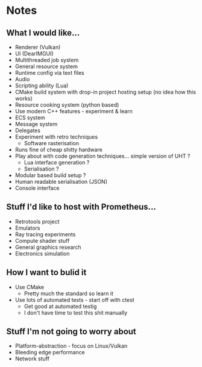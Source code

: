 # Notes

## What I would like...

* Renderer (Vulkan)
* UI (DearIMGUI)
* Multithreaded job system
* General resource system
* Runtime config via text files
* Audio
* Scripting ability (Lua)
* CMake build system with drop-in project hosting setup (no idea how this works)
* Resource cooking system (python based)
* Use modern C++ features - experiment & learn
* ECS system
* Message system
* Delegates
* Experiment with retro techniques
    * Software rasterisation
* Runs fine of cheap shitty hardware
* Play about with code generation techniques... simple version of UHT ?
    * Lua interface generation ?
    * Serialisation ?
* Modular based build setup ?
* Human readable serialisation (JSON)
* Console interface

## Stuff I'd like to host with Prometheus...

* Retrotools project
* Emulators
* Ray tracing experiments
* Compute shader stuff
* General graphics research
* Electronics simulation

## How I want to bulid it

* Use CMake
	* Pretty much the standard so learn it
* Use lots of automated tests - start off with ctest
	* Get good at automated testig
	* I don't have time to test this shit manually

## Stuff I'm not going to worry about

* Platform-abstraction - focus on Linux/Vulkan
* Bleeding edge performance
* Network stuff
